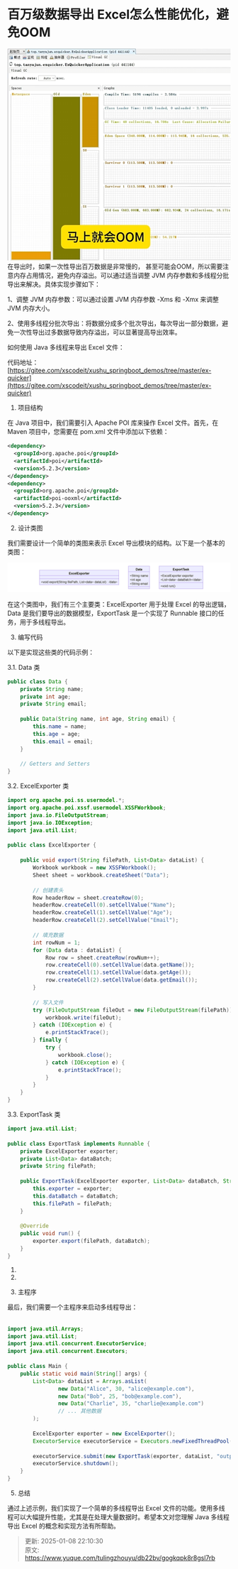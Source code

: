 # 百万级数据导出 Excel怎么性能优化，避免OOM

![1736341788913-1722d489-2385-4809-b206-21fb1feef08e.png](./img/jztRNfCC6_epV7y4/1736341788913-1722d489-2385-4809-b206-21fb1feef08e-725762.png)在导出时，如果一次性导出百万数据是非常慢的， 甚至可能会OOM，所以需要注意内存占用情况，避免内存溢出。可以通过适当调整 JVM 内存参数和多线程分批导出来解决。具体实现步骤如下：



1、调整 JVM 内存参数：可以通过设置 JVM 内存参数 -Xms 和 -Xmx 来调整 JVM 内存大小。



2、使用多线程分批次导出：将数据分成多个批次导出，每次导出一部分数据，避免一次性导出过多数据导致内存溢出，可以显著提高导出效率。





如何使用 Java 多线程来导出 Excel 文件：

代码地址：[https://gitee.com/xscodeit/xushu_springboot_demos/tree/master/ex-quicker](https://gitee.com/xscodeit/xushu_springboot_demos/tree/master/ex-quicker)



1. 项目结构

在 Java 项目中，我们需要引入 Apache POI 库来操作 Excel 文件。首先，在 Maven 项目中，您需要在 pom.xml 文件中添加以下依赖：



```xml
<dependency>
  <groupId>org.apache.poi</groupId>
  <artifactId>poi</artifactId>
  <version>5.2.3</version>
</dependency>
<dependency>
  <groupId>org.apache.poi</groupId>
  <artifactId>poi-ooxml</artifactId>
  <version>5.2.3</version>
</dependency>
```

 

2. 设计类图

我们需要设计一个简单的类图来表示 Excel 导出模块的结构。以下是一个基本的类图：

 ![1736341657295-3c8846ad-67f0-4d54-9877-aed0e4d0b073.png](./img/jztRNfCC6_epV7y4/1736341657295-3c8846ad-67f0-4d54-9877-aed0e4d0b073-165869.png)

在这个类图中，我们有三个主要类：ExcelExporter 用于处理 Excel 的导出逻辑，Data 是我们要导出的数据模型，ExportTask 是一个实现了 Runnable 接口的任务，用于多线程导出。



3. 编写代码

以下是实现这些类的代码示例：



3.1. Data 类

```java
public class Data {
    private String name;
    private int age;
    private String email;

    public Data(String name, int age, String email) {
        this.name = name;
        this.age = age;
        this.email = email;
    }

    // Getters and Setters
}
```

 

3.2. ExcelExporter 类

```java
import org.apache.poi.ss.usermodel.*;
import org.apache.poi.xssf.usermodel.XSSFWorkbook;
import java.io.FileOutputStream;
import java.io.IOException;
import java.util.List;

public class ExcelExporter {
    
    public void export(String filePath, List<Data> dataList) {
        Workbook workbook = new XSSFWorkbook();
        Sheet sheet = workbook.createSheet("Data");
        
        // 创建表头
        Row headerRow = sheet.createRow(0);
        headerRow.createCell(0).setCellValue("Name");
        headerRow.createCell(1).setCellValue("Age");
        headerRow.createCell(2).setCellValue("Email");
        
        // 填充数据
        int rowNum = 1;
        for (Data data : dataList) {
            Row row = sheet.createRow(rowNum++);
            row.createCell(0).setCellValue(data.getName());
            row.createCell(1).setCellValue(data.getAge());
            row.createCell(2).setCellValue(data.getEmail());
        }
        
        // 写入文件
        try (FileOutputStream fileOut = new FileOutputStream(filePath)) {
            workbook.write(fileOut);
        } catch (IOException e) {
            e.printStackTrace();
        } finally {
            try {
                workbook.close();
            } catch (IOException e) {
                e.printStackTrace();
            }
        }
    }
}
```

 

3.3. ExportTask 类

```java
import java.util.List;

public class ExportTask implements Runnable {
    private ExcelExporter exporter;
    private List<Data> dataBatch;
    private String filePath;

    public ExportTask(ExcelExporter exporter, List<Data> dataBatch, String filePath) {
        this.exporter = exporter;
        this.dataBatch = dataBatch;
        this.filePath = filePath;
    }

    @Override
    public void run() {
        exporter.export(filePath, dataBatch);
    }
}
```

1.

2.

 

4. 主程序

最后，我们需要一个主程序来启动多线程导出：

```java

import java.util.Arrays;
import java.util.List;
import java.util.concurrent.ExecutorService;
import java.util.concurrent.Executors;

public class Main {
    public static void main(String[] args) {
        List<Data> dataList = Arrays.asList(
                new Data("Alice", 30, "alice@example.com"),
                new Data("Bob", 25, "bob@example.com"),
                new Data("Charlie", 35, "charlie@example.com")
                // ... 其他数据
        );

        ExcelExporter exporter = new ExcelExporter();
        ExecutorService executorService = Executors.newFixedThreadPool(2); // 使用两个线程

        executorService.submit(new ExportTask(exporter, dataList, "output.xlsx"));
        executorService.shutdown();
    }
}
```

 

5. 总结

通过上述示例，我们实现了一个简单的多线程导出 Excel 文件的功能。使用多线程可以大幅提升性能，尤其是在处理大量数据时。希望本文对您理解 Java 多线程导出 Excel 的概念和实现方法有所帮助。

 



> 更新: 2025-01-08 22:10:30  
> 原文: <https://www.yuque.com/tulingzhouyu/db22bv/gogkqpk8r8gsl7rb>